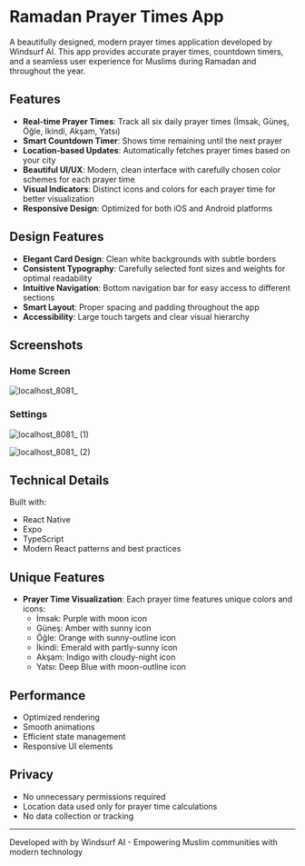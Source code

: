 # Ramadan Prayer Times App

A beautifully designed, modern prayer times application developed by Windsurf AI. This app provides accurate prayer times, countdown timers, and a seamless user experience for Muslims during Ramadan and throughout the year.

## Features

- **Real-time Prayer Times**: Track all six daily prayer times (İmsak, Güneş, Öğle, İkindi, Akşam, Yatsı)
- **Smart Countdown Timer**: Shows time remaining until the next prayer
- **Location-based Updates**: Automatically fetches prayer times based on your city
- **Beautiful UI/UX**: Modern, clean interface with carefully chosen color schemes for each prayer time
- **Visual Indicators**: Distinct icons and colors for each prayer time for better visualization
- **Responsive Design**: Optimized for both iOS and Android platforms

## Design Features

- **Elegant Card Design**: Clean white backgrounds with subtle borders
- **Consistent Typography**: Carefully selected font sizes and weights for optimal readability
- **Intuitive Navigation**: Bottom navigation bar for easy access to different sections
- **Smart Layout**: Proper spacing and padding throughout the app
- **Accessibility**: Large touch targets and clear visual hierarchy

## Screenshots
### Home Screen
![localhost_8081_](https://github.com/user-attachments/assets/871c4422-1385-44b1-9f3f-0da5abf6b6b0)

### Settings
![localhost_8081_ (1)](https://github.com/user-attachments/assets/7dffaea2-696b-467b-a517-969b89642fea)

![localhost_8081_ (2)](https://github.com/user-attachments/assets/98223d66-0f63-447f-aaac-c3cc9ee31a28)

## Technical Details

Built with:
- React Native
- Expo
- TypeScript
- Modern React patterns and best practices

## Unique Features

- **Prayer Time Visualization**: Each prayer time features unique colors and icons:
  - İmsak: Purple with moon icon
  - Güneş: Amber with sunny icon
  - Öğle: Orange with sunny-outline icon
  - İkindi: Emerald with partly-sunny icon
  - Akşam: Indigo with cloudy-night icon
  - Yatsı: Deep Blue with moon-outline icon

## Performance

- Optimized rendering
- Smooth animations
- Efficient state management
- Responsive UI elements

## Privacy

- No unnecessary permissions required
- Location data used only for prayer time calculations
- No data collection or tracking

---

Developed with by Windsurf AI - Empowering Muslim communities with modern technology
